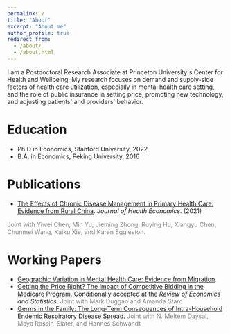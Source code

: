 ```yaml
---
permalink: /
title: "About"
excerpt: "About me"
author_profile: true
redirect_from: 
  - /about/
  - /about.html
---
```


I am a Postdoctoral Research Associate at Princeton University's Center for Health and Wellbeing. My research focuses on demand and supply-side factors of health care utilization, especially in mental health care setting, and the role of public insurance in setting price, promoting new technology, and adjusting patients' and providers' behavior. 


Education
======
- Ph.D in Economics, Stanford University, 2022
- B.A. in Economics, Peking University, 2016


Publications
======
 - [The Effects of Chronic Disease Management in Primary Health Care: Evidence from Rural China](https://www.sciencedirect.com/science/article/pii/S0167629621001247). *Journal of Health Economics*. (2021) 
 <span style="color:gray">
    Joint with Yiwei Chen, Min Yu, Jieming Zhong, Ruying Hu, Xiangyu Chen, Chunmei Wang, Kaixu Xie, and Karen Eggleston. 
 </span>
  
Working Papers
======
 - [Geographic Variation in Mental Health Care: Evidence from Migration](files/Ding_MH_GeoVariation.pdf).
 - [Getting the Price Right? The Impact of Competitive Bidding in the Medicare Program](files/DME_Draft.pdf). Conditionally accepted at the *Review of Economics and Statistics*. 
 <span style="color:gray"> Joint with Mark Duggan and Amanda Starc  </span>
 - [Germs in the Family: The Long-Term Consequences of Intra-Household Endemic Respiratory Disease Spread](files/ChildSickness_Draft.pdf). 
 <span style="color:gray">Joint with N. Meltem Daysal, Maya Rossin-Slater, and Hannes Schwandt  </span>
  
